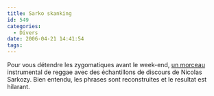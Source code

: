 ```yaml
---
title: Sarko skanking
id: 549
categories:
  - Divers
date: 2006-04-21 14:41:54
tags:
---
```


Pour vous détendre les zygomatiques avant le week-end, [un morceau](http://onsfoudkilao.neufblog.com/reggaetime/2005/11/sarko_skanking_.html) instrumental de reggae avec des échantillons de discours de Nicolas Sarkozy. Bien entendu, les phrases sont reconstruites et le resultat est hilarant.